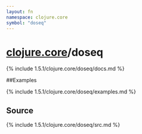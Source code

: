 ```yaml
---
layout: fn
namespace: clojure.core
symbol: "doseq"
---
```


# [clojure.core](../)/doseq

{% include 1.5.1/clojure.core/doseq/docs.md %}

##Examples

{% include 1.5.1/clojure.core/doseq/examples.md %}
## Source
{% include 1.5.1/clojure.core/doseq/src.md %}

